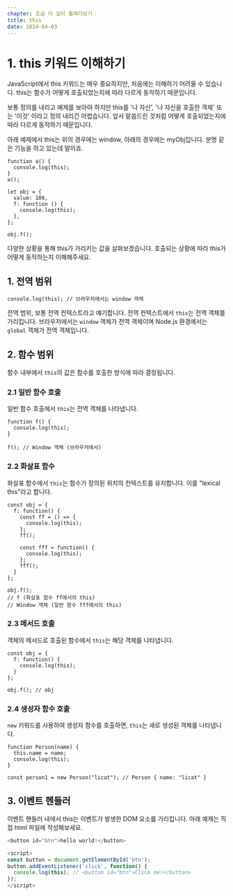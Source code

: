 ```yaml
---
chapter: 조금 더 깊이 들여다보기
title: this
date: 2024-04-03
---
```


# 1. this 키워드 이해하기

JavaScript에서 this 키워드는 매우 중요하지만, 처음에는 이해하기 어려울 수 있습니다. this는 함수가 어떻게 호출되었는지에 따라 다르게 동작하기 때문입니다.

보통 정의를 내리고 예제를 보아야 하지만 this를 '나 자신', '나 자신을 호출한 객체' 또는 '이것' 이라고 정의 내리긴 어렵습니다. 앞서 말씀드린 것처럼 어떻게 호출되었는지에 따라 다르게 동작하기 때문입니다.

아래 예제에서 this는 위의 경우에는 window, 아래의 경우에는 myObj입니다. 분명 같은 기능을 하고 있는데 말이죠.

```javascript-exec
function a() {
  console.log(this);
}
a();
```

```javascript-exec
let obj = {
  value: 100,
  f: function () {
    console.log(this);
  },
};

obj.f();
```

다양한 상황을 통해 this가 가리키는 값을 살펴보겠습니다. 호출되는 상황에 따라 this가 어떻게 동작하는지 이해해주세요.

## 1. 전역 범위

```javascript-exec
console.log(this); // 브라우저에서는 window 객체
```

전역 범위, 보통 전역 컨텍스트라고 얘기합니다. 전역 컨텍스트에서 `this`는 전역 객체를 가리킵니다. 브라우저에서는 `window` 객체가 전역 객체이며 Node.js 환경에서는 `global` 객체가 전역 객체입니다.

## 2. 함수 범위

함수 내부에서 `this`의 값은 함수를 호출한 방식에 따라 결정됩니다.

### 2.1 일반 함수 호출

일반 함수 호출에서 `this`는 전역 객체를 나타냅니다.

```javascript-exec
function f() {
  console.log(this);
}

f(); // Window 객체 (브라우저에서)
```

### 2.2 화살표 함수

화살표 함수에서 `this`는 함수가 정의된 위치의 컨텍스트를 유지합니다. 이를 "lexical this"라고 합니다.

```javascript-exec
const obj = {
  f: function() {
    const ff = () => {
      console.log(this);
    };
    ff();
    
    const fff = function() {
      console.log(this);
    };
    fff();
  }
};

obj.f();
// f (화살표 함수 ff에서의 this)
// Window 객체 (일반 함수 fff에서의 this)
```

### 2.3 메서드 호출

객체의 메서드로 호출된 함수에서 `this`는 해당 객체를 나타냅니다.

```javascript-exec
const obj = {
  f: function() {
    console.log(this);
  }
};

obj.f(); // obj
```

### 2.4 생성자 함수 호출

`new` 키워드를 사용하여 생성자 함수를 호출하면, `this`는 새로 생성된 객체를 나타냅니다.

```javascript-exec
function Person(name) {
  this.name = name;
  console.log(this);
}

const person1 = new Person("licat"); // Person { name: "licat" }
```

## 3. 이벤트 헨들러

이벤트 핸들러 내에서 this는 이벤트가 발생한 DOM 요소를 가리킵니다. 아래 예제는 직접 html 파일에 작성해보세요.

```javascript
<button id="btn">hello world!</button>

<script>
const button = document.getElementById('btn');
button.addEventListener('click', function() {
  console.log(this); // <button id="btn">Click me!</button>
});
</script>
```
